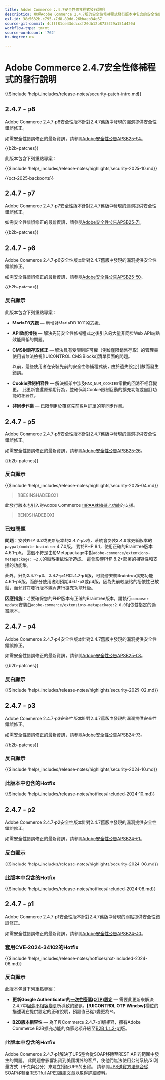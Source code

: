 ```yaml
---
title: Adobe Commerce 2.4.7安全性修補程式發行說明
description: 瞭解Adobe Commerce 2.4.7版的安全性修補程式發行版本中包含的安全性錯誤修正、安全性增強功能和其他安全性相關更新。
exl-id: 38e5632b-c795-47d8-89dd-26bbaeb34e67
source-git-commit: 4cf6f81ce43ddcccf20db12b8735f29a151d420d
workflow-type: tm+mt
source-wordcount: '762'
ht-degree: 0%

---
```


# Adobe Commerce 2.4.7安全性修補程式的發行說明

{{$include /help/_includes/release-notes/security-patch-intro.md}}

## 2.4.7 - p8

Adobe Commerce 2.4.7-p8安全性版本針對2.4.7舊版中發現的漏洞提供安全性錯誤修正。

如需安全性錯誤修正的最新資訊，請參閱[Adobe安全性公告APSB25-94](https://helpx.adobe.com/tw/security/products/magento/apsb25-94.html)。

{{b2b-patches}}

此版本包含下列重點專案：

{{$include /help/_includes/release-notes/highlights/security-2025-10.md}}

{{oct-2025-backports}}

## 2.4.7 - p7

Adobe Commerce 2.4.7-p7安全性版本針對2.4.7舊版中發現的漏洞提供安全性錯誤修正。

如需安全性錯誤修正的最新資訊，請參閱[Adobe安全性公告APSB25-71](https://helpx.adobe.com/tw/security/products/magento/apsb25-71.html)。

{{b2b-patches}}

## 2.4.7 - p6

Adobe Commerce 2.4.7-p6安全性版本針對2.4.7舊版中發現的漏洞提供安全性錯誤修正。

如需安全性錯誤修正的最新資訊，請參閱[Adobe安全性公告APSB25-50](https://helpx.adobe.com/tw/security/products/magento/apsb25-50.html)。

{{b2b-patches}}

### 反白顯示

此版本包含下列重點專案：

* **MariaDB支援** — 新增對MariaDB 10.11的支援。

* **API效能增強** — 解決先前安全性修補程式之後引入的大量非同步Web API端點效能降低的問題。<!-- AC-14078 -->

* **CMS封鎖存取修正** — 解決具有受限制許可權（例如僅限銷售存取）的管理員使用者無法檢視[!UICONTROL CMS Blocks]清單頁面的問題。

  以前，這些使用者在安裝先前的安全性修補程式後，由於遺失設定引數而發生錯誤。<!-- AC-14087 -->

* **Cookie限制相容性** — 解決框架中涉及`MAX_NUM_COOKIES`常數的回溯不相容變更。 此更新會還原預期行為，並確保與Cookie限制互動的擴充功能或自訂功能的相容性。<!-- AC-14475 -->

* **非同步作業** — 已限制用於覆寫先前客戶訂單的非同步作業。<!-- AC-13917 -->

## 2.4.7 - p5

Adobe Commerce 2.4.7-p5安全性版本針對2.4.7舊版中發現的漏洞提供安全性錯誤修正。

如需安全性錯誤修正的最新資訊，請參閱[Adobe安全性公告APSB25-26](https://helpx.adobe.com/tw/security/products/magento/apsb25-26.html)。

{{b2b-patches}}

### 反白顯示

{{$include /help/_includes/release-notes/highlights/security-2025-04.md}}

>[!BEGINSHADEBOX]

此發行版本也引入對Adobe Commerce [HIPAA就緒擴充功能](https://experienceleague.adobe.com/zh-hant/docs/commerce-admin/start/compliance/hipaa-ready-service/overview)的支援。

>[!ENDSHADEBOX]

### 已知問題

**問題**：安裝PHP 8.2或更新版本的2.4.7-p5時，系統會安裝2.4.8或更新版本的`paypal/module-braintree` 4.7.0版。 對於PHP 8.1，使用正確的Braintree版本4.6.1-p5。 這個不符是由於Metapackage中對`adobe-commerce/extensions-metapackage: ~2.0`的鬆散相依性所造成。 這會影響PHP 8.2+部署的相容性和支援的功能集。<!-- ACPLTSRV-6276) -->

此外，針對2.4.7-p3、2.4.7-p4和2.4.7-p5版，可能會安裝Braintree擴充功能4.6.1-p5版，而部分使用者則預期4.6.1-p3或p4版，因為先前較嚴格的相依性已放鬆，而允許在發行版本線內進行擴充功能升級。<!-- AC-14430 -->

**因應措施**：若要確保您的PHP版本有正確的Braintree版本，請執行`composer update`安裝由`adobe-commerce/extensions-metapackage:2.0.0`相依性指定的適當版本。

## 2.4.7 - p4

Adobe Commerce 2.4.7-p4安全性版本針對2.4.7舊版中發現的漏洞提供安全性錯誤修正。

如需安全性錯誤修正的最新資訊，請參閱[Adobe安全性公告APSB25-08](https://helpx.adobe.com/tw/security/products/magento/apsb25-08.html)。

{{b2b-patches}}

### 反白顯示

{{$include /help/_includes/release-notes/highlights/security-2025-02.md}}

## 2.4.7 - p3

Adobe Commerce 2.4.7-p3安全性版本針對2.4.7舊版中發現的漏洞提供安全性錯誤修正。

如需安全性錯誤修正的最新資訊，請參閱[Adobe安全性公告APSB24-73](https://helpx.adobe.com/tw/security/products/magento/apsb24-73.html)。

{{b2b-patches}}

### 反白顯示

{{$include /help/_includes/release-notes/highlights/security-2024-10.md}}

### 此版本中包含的Hotfix

{{$include /help/_includes/release-notes/hotfixes/included-2024-10.md}}

## 2.4.7 - p2

Adobe Commerce 2.4.7-p2安全性版本針對2.4.7舊版中發現的漏洞提供安全性錯誤修正。

如需安全性錯誤修正的最新資訊，請參閱[Adobe安全性公告APSB24-61](https://helpx.adobe.com/tw/security/products/magento/apsb24-61.html)。

### 反白顯示

{{$include /help/_includes/release-notes/highlights/security-2024-08.md}}

### 此版本中包含的Hotfix

{{$include /help/_includes/release-notes/hotfixes/included-2024-08.md}}

## 2.4.7 - p1

Adobe Commerce 2.4.7-p1安全性版本針對2.4.7舊版中發現的弱點提供安全性錯誤修正。

如需安全性錯誤修正的最新資訊，請參閱[Adobe安全性公告APSB24-40](https://helpx.adobe.com/tw/security/products/magento/apsb24-40.html)。

### 套用CVE-2024-34102的Hotfix

{{$include /help/_includes/release-notes/hotfixes/not-included-2024-06.md}}

### 反白顯示

此版本包含下列重點專案：

* **更新Google Authenticator的[一次性密碼(OTP)設定](https://experienceleague.adobe.com/zh-hant/docs/commerce-admin/systems/security/2fa/security-two-factor-authentication#google)** — 需要此更新來解決2.4.7中[回溯不相容變更](https://developer.adobe.com/commerce/php/development/backward-incompatible-changes/highlights/#new-system-configuration-validation-for-two-factor-authentication-otp_window-value)所導致的錯誤。**[!UICONTROL OTP Window]**&#x200B;欄位的描述現在提供設定的正確說明，預設值已從`1`變更為`29`。

* **B2B版本相容性** — 為了與Commerce 2.4.7-p1版相容，擁有Adobe Commerce B2B擴充功能的商家必須升級至[B2B 1.4.2-p1](https://experienceleague.adobe.com/zh-hant/docs/commerce-admin/b2b/release-notes#b2b-v142-p1)版。

### 此版本中包含的Hotfix

Adobe Commerce 2.4.7-p1解決了UPS整合從SOAP移轉至REST API的範圍中發生的問題。 此問題會影響出貨到美國境外的客戶，使他們無法使用公制系統/SI測量方式（千克與公分）來建立搭配UPS的出貨。 請參閱[UPS送貨方法整合從SOAP移轉至RESTful API](https://experienceleague.adobe.com/zh-hant/docs/commerce-knowledge-base/kb/troubleshooting/known-issues-patches-attached/ups-shipping-method-integration-migration-from-soap-to-restful-api)知識庫文章以取得詳細資料。

<!-- Last updated from includes: 2025-10-22 11:16:25 -->
